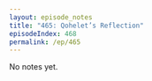 ```yaml
---
layout: episode_notes
title: "465: Qohelet’s Reflection"
episodeIndex: 468
permalink: /ep/465
---
```

No notes yet.
